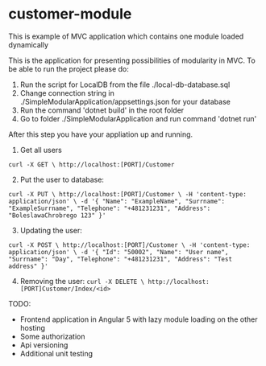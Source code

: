 # customer-module
This is example of MVC application which contains one module loaded dynamically

This is the application for presenting possibilities of modularity in MVC. To be able to run the project please do:
1) Run the script for LocalDB from the file ./local-db-database.sql
2) Change connection string in ./SimpleModularApplication/appsettings.json for your database
3) Run the command 'dotnet build' in the root folder
4) Go to folder ./SimpleModularApplication and run command 'dotnet run'

After this step you have your appliation up and running.
1) Get all users

`curl -X GET \
  http://localhost:[PORT]/Customer`
  
2) Put the user to database:

`curl -X PUT \
  http://localhost:[PORT]/Customer \
  -H 'content-type: application/json' \
  -d '{
	"Name": "ExampleName",
	"Surrname": "ExampleSurrname",
	"Telephone": "+481231231",
	"Address": "BoleslawaChrobrego 123"
}'`

3) Updating the user:

`curl -X POST \
  http://localhost:[PORT]/Customer \
  -H 'content-type: application/json' \
  -d '{
	"Id": "50002",
	"Name": "User name",
	"Surrname": "Day",
	"Telephone": "+481231231",
	"Address": "Test address"
}'
`

4) Removing the user:
`curl -X DELETE \
  http://localhost:[PORT]Customer/Index/<id>`
  
  
TODO:
- Frontend application in Angular 5 with lazy module loading on the other hosting
- Some authorization
- Api versioning
- Additional unit testing